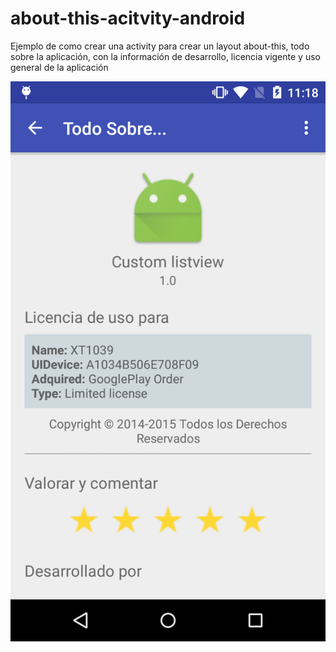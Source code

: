 # about-this-acitvity-android
Ejemplo de como crear una activity para crear un layout about-this, todo sobre la aplicación, con la información de desarrollo, licencia vigente y uso general de la aplicación

![Image of abouthis](device-2015-12-17-111836.png)
